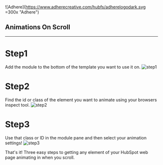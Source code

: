![Adhere](https://www.adherecreative.com/hubfs/adherelogodark.svg =300x "Adhere")
## Animations On Scroll

---

# Step1
Add the module to the bottom of the template you want to use it on.
![step1](https://www.adherecreative.com/hs-fs/hubfs/2018-08-06_13-48-30-1.gif?width=500&name=2018-08-06_13-48-30-1.gif "Step1")

# Step2
 Find the id or class of the element you want to animate using your browsers inspect tool.
![step2](https://www.adherecreative.com/hs-fs/hubfs/2018-08-06_14-42-58.gif?width=500&name=2018-08-06_14-42-58.gif"Step2")

# Step3
 Use that class or ID in the module pane and then select your animation settings! 
![step3](https://www.adherecreative.com/hs-fs/hubfs/2018-08-06_14-48-49.gif?width=500&name=2018-08-06_14-48-49.gif"Step3")

That's it! Three easy steps to getting any element of your HubSpot web page animating in when you scroll.


